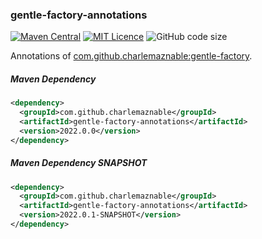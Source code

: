 ### gentle-factory-annotations

[![Maven Central](https://maven-badges.herokuapp.com/maven-central/com.github.charlemaznable/gentle-factory-annotations/badge.svg)](https://maven-badges.herokuapp.com/maven-central/com.github.charlemaznable/gentle-factory-annotations/)
[![MIT Licence](https://badges.frapsoft.com/os/mit/mit.svg?v=103)](https://opensource.org/licenses/mit-license.php)
![GitHub code size](https://img.shields.io/github/languages/code-size/CharLemAznable/gentle-factory-annotations)

Annotations of [com.github.charlemaznable:gentle-factory](https://github.com/CharLemAznable/gentle-factory).

##### Maven Dependency

```xml
<dependency>
  <groupId>com.github.charlemaznable</groupId>
  <artifactId>gentle-factory-annotations</artifactId>
  <version>2022.0.0</version>
</dependency>
```

##### Maven Dependency SNAPSHOT

```xml
<dependency>
  <groupId>com.github.charlemaznable</groupId>
  <artifactId>gentle-factory-annotations</artifactId>
  <version>2022.0.1-SNAPSHOT</version>
</dependency>
```
